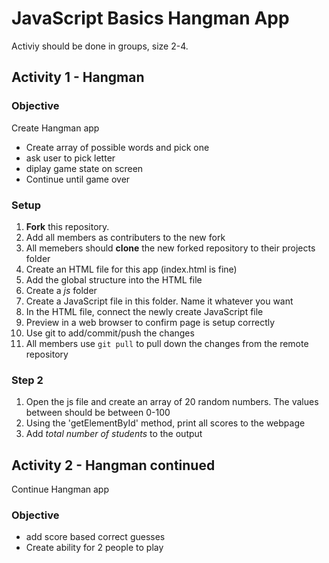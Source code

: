 # JavaScript Basics Hangman App
Activiy should be done in groups, size 2-4. 

## Activity 1 - Hangman

### Objective 

Create Hangman app

* Create array of possible words and pick one
* ask user to pick letter
* diplay game state on screen
* Continue until game over

### Setup

1. **Fork** this repository.
2. Add all members as contributers to the new fork
3. All memebers should **clone** the new forked repository to their projects folder
4. Create an HTML file for this app (index.html is fine)
5. Add the global structure into the HTML file
6. Create a *js* folder
7. Create a JavaScript file in this folder. Name it whatever you want
8. In the HTML file, connect the newly create JavaScript file
9. Preview in a web browser to confirm page is setup correctly
10. Use git to add/commit/push the changes
11. All members use `git pull` to pull down the changes from the remote repository

### Step 2

1. Open the js file and create an array of 20 random numbers. The values between should be between 0-100
2. Using the 'getElementById' method, print all scores to the webpage
3. Add *total number of students* to the output



## Activity 2 - Hangman continued

Continue Hangman app

### Objective

* add score based correct guesses
* Create ability for 2 people to play
